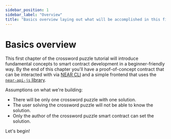 ```yaml
---
sidebar_position: 1
sidebar_label: "Overview"
title: "Basics overview laying out what will be accomplished in this first section."
---
```


# Basics overview

This first chapter of the crossword puzzle tutorial will introduce fundamental concepts to smart contract development in a beginner-friendly way. By the end of this chapter you'll have a proof-of-concept contract that can be interacted with via [NEAR CLI](https://docs.near.org/docs/tools/near-cli) and a simple frontend that uses the [`near-api-js` library](https://www.npmjs.com/package/near-api-js).

Assumptions on what we're building:
- There will be only one crossword puzzle with one solution.
- The user solving the crossword puzzle will not be able to know the solution.
- Only the author of the crossword puzzle smart contract can set the solution.

Let's begin!